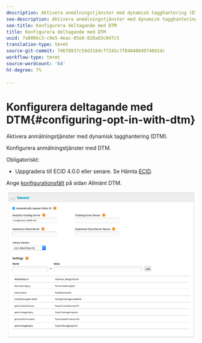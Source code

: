 ```yaml
---
description: Aktivera anmälningstjänster med dynamisk tagghantering (DTM).
seo-description: Aktivera anmälningstjänster med dynamisk tagghantering (DTM).
seo-title: Konfigurera deltagande med DTM
title: Konfigurera deltagande med DTM
uuid: 7a886bc3-c9e5-4eac-85e8-828a83c847c5
translation-type: tm+mt
source-git-commit: 746f8937c59d318dcf7245c7f8484884974601dc
workflow-type: tm+mt
source-wordcount: '64'
ht-degree: 7%

---
```



# Konfigurera deltagande med DTM{#configuring-opt-in-with-dtm}

Aktivera anmälningstjänster med dynamisk tagghantering (DTM).

Konfigurera anmälningstjänster med DTM.

Obligatoriskt:

* Uppgradera till ECID 4.0.0 eller senare. Se Hämta [ECID](https://github.com/Adobe-Marketing-Cloud/id-service/releases).

Ange [konfigurationsfält](/help/implementation-guides/opt-in-service/api.md) på sidan Allmänt DTM.

![](assets/DTM-example.png)
